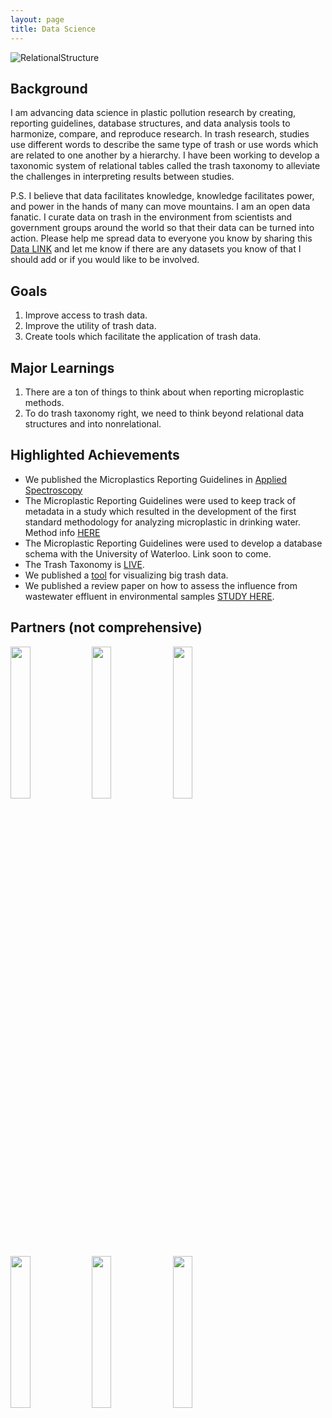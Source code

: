```yaml
---
layout: page
title: Data Science
---
```


![RelationalStructure](https://user-images.githubusercontent.com/26821843/136643221-cb6ecd64-8479-4800-835a-c5196da00b83.png)


## Background
I am advancing data science in plastic pollution research by creating, reporting guidelines, database structures, and data analysis tools to harmonize, compare, and reproduce research. In trash research, studies use different words to describe the same type of trash or use words which are related to one another by a hierarchy. I have been working to develop a taxonomic system of relational tables called the trash taxonomy to alleviate the challenges in interpreting results between studies.

P.S. I believe that data facilitates knowledge, knowledge facilitates power, and power in the hands of many can move mountains. I am an open data fanatic. I curate data on trash in the environment from scientists and government groups around the world so that their data can be turned into action. Please help me spread data to everyone you know by sharing this [Data LINK](https://osf.io/k4th7/) and let me know if there are any datasets you know of that I should add or if you would like to be involved.

## Goals
1. Improve access to trash data. 
2. Improve the utility of trash data. 
3. Create tools which facilitate the application of trash data.  

## Major Learnings
1. There are a ton of things to think about when reporting microplastic methods.
2. To do trash taxonomy right, we need to think beyond relational data structures and into nonrelational.  

## Highlighted Achievements
- We published the Microplastics Reporting Guidelines in [Applied Spectroscopy](https://doi.org/10.1177%2F0003702820930292)
- The Microplastic Reporting Guidelines were used to keep track of metadata in a study which resulted in the development of the first standard methodology for analyzing microplastic in drinking water. Method info [HERE](waterboards.ca.gov/drinking_water/certlic/drinkingwater/microplastics.html) 
- The Microplastic Reporting Guidelines were used to develop a database schema with the University of Waterloo. Link soon to come. 
- The Trash Taxonomy is [LIVE](https://wincowger.shinyapps.io/trashtaxonomy).
- We published a [tool](https://dl.acm.org/doi/10.1145/3347146.3359074) for visualizing big trash data.
- We published a review paper on how to assess the influence from wastewater effluent in environmental samples [STUDY HERE](https://iwaponline.com/ebooks/book/769/chapter/1708400/Evaluating-wastewater-effluent-as-a-source-of).


## Partners (not comprehensive)
<img src="https://upload.wikimedia.org/wikipedia/commons/7/7e/NSF_logo.png" width="25%"> <img src="https://user-images.githubusercontent.com/26821843/136639629-98e3374a-5101-43a1-91d4-a95e46d125fe.png" width="25%"> <img src="https://user-images.githubusercontent.com/26821843/136639000-191ff00d-603f-4363-87d8-bfd2180558ea.png" width="25%"> <img src="https://user-images.githubusercontent.com/26821843/136663974-aa4136a9-6ce6-48fc-afb4-c955d5e16a8d.png" width="25%"> <img src="https://user-images.githubusercontent.com/26821843/136664206-0efd6cde-d839-4502-b090-037f36cdac09.png" width="25%"> <img src="https://letsdoitfoundation.org/wp-content/themes/letsdoitfoundation/assets/images/logo-ldif.svg" width="25%">
